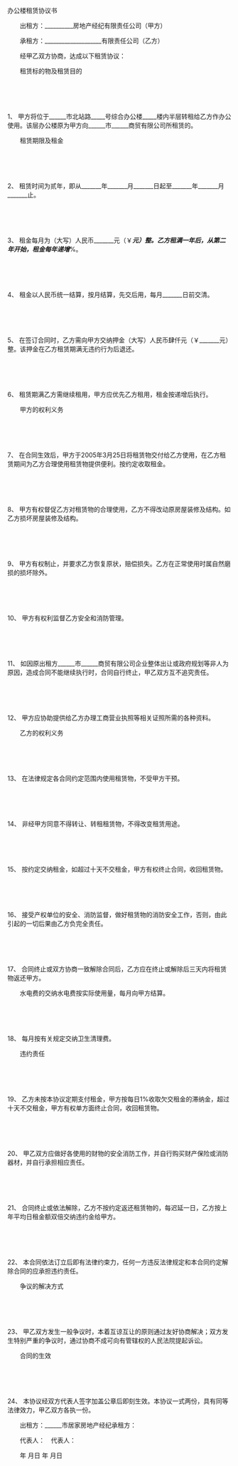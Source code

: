 



办公楼租赁协议书



 

　　出租方：__________房地产经纪有限责任公司（甲方）

　　承租方：____________________有限责任公司（乙方）　　

　　经甲乙双方协商，达成以下租赁协议：　　

　　租赁标的物及租赁目的

　　

　　

1、
甲方将位于______市北站路_____号综合办公楼_____楼内半层转租给乙方作办公使用。该层办公楼原为甲方向______市______商贸有限公司所租赁的。

　　租赁期限及租金

　　

　　

2、
租赁时间为贰年，即从_______年_______月_______日起至_______年_______月_______止。

　　

　　

3、
租金每月为（大写）人民币_______元（￥_______元）整。乙方租满一年后，从第二年开始，租金每年递增_______%。

　　

　　

4、
租金以人民币统一结算，按月结算，先交后用，每月_______日前交清。

　　

　　

5、
在签订合同时，乙方需向甲方交纳押金（大写）人民币肆仟元（￥_______元）整。该押金在乙方租赁期满无违约行为后退还。

　　

　　

6、
租赁期满乙方需继续租用，甲方应优先乙方租用，租金按递增后执行。

　　甲方的权利义务

　　

　　

7、
在合同生效后，甲方于2005年3月25日将租赁物交付给乙方使用，在乙方租赁期间为乙方合理使用租赁物提供便利。按约定收取租金。

　　

　　

8、
甲方有权督促乙方对租赁物的合理使用，乙方不得改动原房屋装修及结构。如乙方损坏房屋装修及结构。

　　

　　

9、
甲方有权制止，并要求乙方恢复原状，赔偿损失。乙方在正常使用时属自然磨损的损坏除外。

　　

　　

10、
甲方有权利监督乙方安全和消防管理。

　　

　　

11、
如因原出租方______市______商贸有限公司企业整体出让或政府规划等非人为原因，造成合同不能继续执行时，合同自行终止，甲乙双方互不追究责任。

　　

　　

12、
甲方应协助提供给乙方办理工商营业执照等相关证照所需的各种资料。

　　乙方的权利义务

　　

　　

13、
在法律规定各合同约定范围内使用租赁物，不受甲方干预。

　　

　　

14、
非经甲方同意不得转让、转租租赁物，不得改变租赁用途。

　　

　　

15、
按约定交纳租金，如超过十天不交租金，甲方有权终止合同，收回租赁物。

　　

　　

16、
接受产权单位的安全、消防监督，做好租赁物的消防安全工作，否则，由此引起的一切后果由乙方负完全责任。

　　

　　

17、
合同终止或双方协商一致解除合同后，乙方应在终止或解除后三天内将租赁物返还甲方。

　　水电费的交纳水电费按实际使用量，每月向甲方结算。

　　

　　

18、
每月按有关规定交纳卫生清理费。

　　违约责任

　　

　　

19、
乙方未按本协议定期支付租金，甲方按每日1%收取欠交租金的滞纳金，超过十天不交租金，甲方有权单方面终止合同，收回租赁物。

　　

　　

20、
甲乙双方应做好各使用的财物的安全消防工作，并自行购买财产保险或消防器材，并自行承担相应责任。

　　

　　

21、
合同终止或依法解除，乙方不按约定返还租赁物的，每迟延一日，乙方按上年平均日租金额双倍交纳违约金给甲方。

　　

　　

22、
本合同依法订立后即有法律约束力，任何一方违反法律规定和本合同约定解除合同的应承担违约责任。

　　争议的解决方式

　　

　　

23、
甲乙双方发生一般争议时，本着互谅互让的原则通过友好协商解决；双方发生特别严重的争议时，通过协商不成可向有管辖权的人民法院提起诉讼。

　　合同的生效

　　

　　

24、
本协议经双方代表人签字加盖公章后即刻生效。本协议一式两份，具有同等法律效力，甲乙双方各执一份。　　

　　出租方：______市居家房地产经纪承租方：

　　代表人：　代表人：

　　年 月日 年 月日